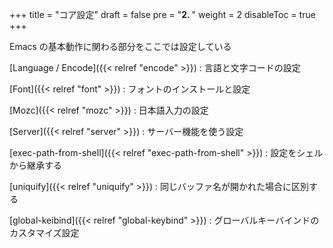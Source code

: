 +++
title = "コア設定"
draft = false
pre = "<b>2. </b>"
weight = 2
disableToc = true
+++

Emacs の基本動作に関わる部分をここでは設定している

[Language / Encode]({{< relref "encode" >}})
: 言語と文字コードの設定

[Font]({{< relref "font" >}})
: フォントのインストールと設定

[Mozc]({{< relref "mozc" >}})
: 日本語入力の設定

[Server]({{< relref "server" >}})
: サーバー機能を使う設定

[exec-path-from-shell]({{< relref "exec-path-from-shell" >}})
: 設定をシェルから継承する

[uniquify]({{< relref "uniquify" >}})
: 同じバッファ名が開かれた場合に区別する

[global-keibind]({{< relref "global-keybind" >}})
: グローバルキーバインドのカスタマイズ設定

